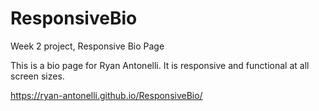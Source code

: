 # ResponsiveBio
Week 2 project, Responsive Bio Page


This is a bio page for Ryan Antonelli. It is responsive and functional at all screen sizes.

https://ryan-antonelli.github.io/ResponsiveBio/